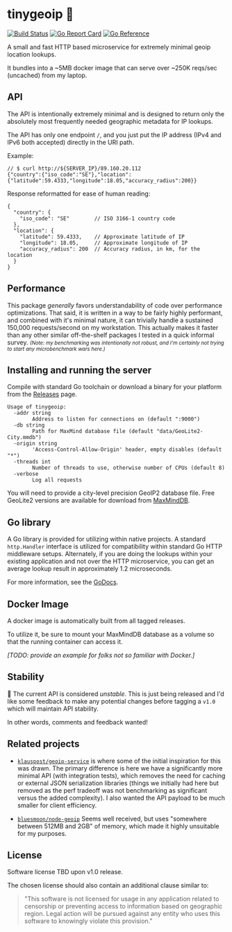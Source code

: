 # tinygeoip :dragon:

[![Build Status](https://github.com/mroth/tinygeoip/actions/workflows/build.yml/badge.svg)](https://github.com/mroth/tinygeoip/actions/workflows/build.yml)
[![Go Report Card](https://goreportcard.com/badge/github.com/mroth/tinygeoip)](https://goreportcard.com/report/github.com/mroth/tinygeoip)
[![Go Reference](https://pkg.go.dev/badge/github.com/mroth/tinygeoip.svg)](https://pkg.go.dev/github.com/mroth/tinygeoip)

A small and fast HTTP based microservice for extremely minimal geoip location
lookups.

It bundles into a ~5MB docker image that can serve over ~250K reqs/sec
(uncached) from my laptop.

## API

The API is intentionally extremely minimal and is designed to return only the
absolutely most frequently needed geographic metadata for IP lookups.

The API has only one endpoint `/`, and you just put the IP address (IPv4 and
IPv6 both accepted) directly in the URI path.

Example:

```json5
// $ curl http://${SERVER_IP}/89.160.20.112
{"country":{"iso_code":"SE"},"location":{"latitude":59.4333,"longitude":18.05,"accuracy_radius":200}}
```

Response reformatted for ease of human reading:

```json5
{
  "country": {
    "iso_code": "SE"        // ISO 3166-1 country code
  },
  "location": {
    "latitude": 59.4333,    // Approximate latitude of IP
    "longitude": 18.05,     // Approximate longitude of IP
    "accuracy_radius": 200  // Accuracy radius, in km, for the location
  }
}
```

## Performance

This package _generally_ favors understandability of code over performance
optimizations. That said, it is written in a way to be fairly highly performant,
and combined with it's minimal nature, it can trivially handle a sustained
150,000 requests/second on my workstation. This actually makes it faster than any
other similar off-the-shelf packages I tested in a quick informal survey.
<small>_(Note: my benchmarking was intentionally not robust, and I'm certainly not
trying to start any microbenchmark wars here.)_</small>

## Installing and running the server

Compile with standard Go toolchain or download a binary for your platform from
the [Releases] page.

```
Usage of tinygeoip:
  -addr string
        Address to listen for connections on (default ":9000")
  -db string
        Path for MaxMind database file (default "data/GeoLite2-City.mmdb")
  -origin string
        'Access-Control-Allow-Origin' header, empty disables (default "*")
  -threads int
        Number of threads to use, otherwise number of CPUs (default 8)
  -verbose
        Log all requests
```

You will need to provide a city-level precision GeoIP2 database file. Free
GeoLite2 versions are available for download from [MaxMindDB].

[Releases]: https://github.com/mroth/tinygeoip/releases
[MaxMindDB]: https://dev.maxmind.com/geoip/geoip2/geolite2/

## Go library

A Go library is provided for utilizing within native projects. A standard
`http.Handler` interface is utilized for compatibility within standard Go HTTP
middleware setups. Alternately, if you are doing the lookups within your
existing application and not over the HTTP microservice, you can get an average
lookup result in approximately 1.2 microseconds.

For more information, see the [GoDocs].

[GoDocs]: https://godoc.org/github.com/mroth/tinygeoip


## Docker Image

A docker image is automatically built from all tagged releases.

To utilize it, be sure to mount your MaxMindDB database as a volume so that the
running container can access it.

_[TODO: provide an example for folks not so familiar with Docker.]_

## Stability

:construction: The current API is considered _unstable_. This is just being
released and I'd like some feedback to make any potential changes before tagging
a `v1.0` which will maintain API stability. 

In other words, comments and feedback wanted!

## Related projects

- [`klauspost/geoip-service`][prj1] is where some of the initial inspiration for
  this was drawn. The primary difference is here we have a significantly more
  minimal API (with integration tests), which removes the need for caching or
  external JSON serialization libraries (things we initially had here but
  removed as the perf tradeoff was not benchmarking as significant versus the
  added complexity). I also wanted the API payload to be much smaller for client
  efficiency.

- [`bluesmoon/node-geoip`][prj2] Seems well received, but uses "somewhere between 512MB and 2GB" of memory, which made it highly unsuitable for my purposes.

[prj1]: https://github.com/klauspost/geoip-service
[prj2]: https://github.com/bluesmoon/node-geoip

## License

Software license TBD upon v1.0 release.

The chosen license should also contain an additional clause similar to:

> "This software is not licensed for usage in any application related to censorship or preventing access to information based on geographic region. Legal action will be pursued against any entity who uses this software to knowingly violate this provision."
